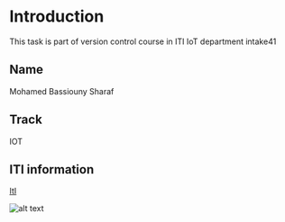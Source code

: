 # Introduction
This task is part of version control course in ITI IoT department intake41
## Name
Mohamed Bassiouny Sharaf
## Track
IOT
## ITI information
[ItI](http://www.iti.gov.eg/Admission/PTPprogram/intake41)

![alt text](https://static.arageek.com/wp-content/uploads/2019/08/0.jpg)
